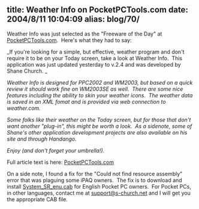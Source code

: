 title: Weather Info on PocketPCTools.com
date: 2004/8/11 10:04:09
alias: blog/70/
---
Weather Info was just selected as the "Freeware of the Day" at [PocketPCTools.com](http://www.pocketpctools.com).  Here's what they had to say:

_If you're looking for a simple, but effective, weather program and don't require it to be on your Today screen, take a look at Weather Info.  This application was just updated yesterday to v.2.4 and was developed by Shane Church. _

_Weather Info is designed for PPC2002 and WM2003, but based on a quick review it should work fine on WM2003SE as well.  There are some nice features including the ability to skin your weather icons.  The weather data is saved in an XML fomat and is provided via web connection to weather.com._

_Some folks like their weather on the Today screen, but for those that don't want another "plug-in", this might be worth a look.  As a sidenote, some of Shane's other application development projects are also available on his site and through Handango._

_Enjoy (and don't forget your umbrella!)._

Full article text is here: [PocketPCTools.com](http://www.pocketpctools.com/modules.php?name=News&file=article&sid2=1199&mode=&order=0&thold=0&topicid=2149)

On a side note, I found a fix for the "Could not find resource assembly" error that was plaguing some iPAQ owners.  The fix is to download and install [System_SR_enu.cab](handheld/pocketpc/System_SR_enu.cab) for English Pocket PC owners.  For Pocket PCs, in other languages, contact me at [support@s-church.net](mailto:support@s-church.net) and I will get you the appropriate CAB file.